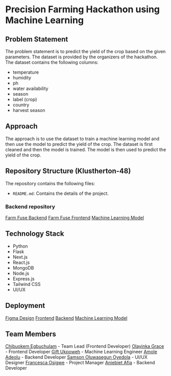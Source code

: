 # Precision Farming Hackathon using Machine Learning

## Problem Statement

The problem statement is to predict the yield of the crop based on the given parameters. The dataset is provided by the organizers of the hackathon. The dataset contains the following columns:

- temperature
- humidity
- ph
- water availability
- season
- label (crop)
- country
- harvest season

## Approach

The approach is to use the dataset to train a machine learning model and then use the model to predict the yield of the crop. The dataset is first cleaned and then the model is trained. The model is then used to predict the yield of the crop.

## Repository Structure (Klustherton-48)

The repository contains the following files:

- `README.md`: Contains the details of the project.

### Backend repository

[Farm Fuse Backend](https://github.com/Klusterthon-48/farm-fuse-backend)
[Farm Fuse Frontend](https://github.com/Klusterthon-48/farm_fuse_frontend)
[Machine Learning Model](https://github.com/Klusterthon-48/machine_learning)

## Technology Stack

- Python
- Flask
- Next.js
- React.js
- MongoDB
- Node.js
- Express.js
- Tailwind CSS
- UI/UX

## Deployment

[Figma Design](https://www.figma.com/file/vwX2OhPAV4fWx8n5WhRu7A/Precision-Farming?type=design&node-id=1-4&mode=design&t=WZgPw7kwwgyqrMwj-0)
[Frontend](farm-fuse-frontend.vercel.app)
[Backend](farm-fuse-backend.vercel.app/)
[Machine Learning Model](drab-teal-armadillo.cyclic.app/predict)

## Team Members

[Chibuokem Egbuchulam](https://www.linkedin.com/) - Team Lead (Frontend Developer)
[Olayinka Grace](https://www.linkedin.com/) - Frontend Developer
[Gift Ukpoweh](https://www.linkedin.com/) - Machine Learning Engineer
[Amole Adeolu](https://www.linkedin.com/) - Backend Developer
[Samson Oluwasegun Oyedola](https://www.linkedin.com/) - UI/UX Designer
[Francesca Osigwe](https://www.linkedin.com/) - Project Manager
[Aniebiet Afia](https://www.linkedin.com/in/aniebietafia/) - Backend Developer
